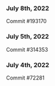 ### July 8th, 2022

Commit #193170

### July 5th, 2022

Commit #314353


### July 4th, 2022

Commit #72281
